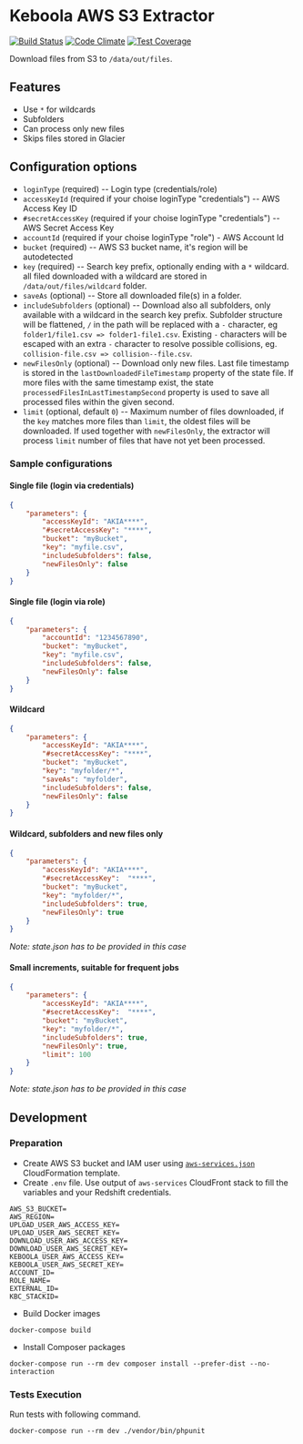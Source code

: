 # Keboola AWS S3 Extractor

[![Build Status](https://travis-ci.org/keboola/aws-s3-extractor.svg?branch=master)](https://travis-ci.org/keboola/aws-s3-extractor) [![Code Climate](https://codeclimate.com/github/keboola/aws-s3-extractor/badges/gpa.svg)](https://codeclimate.com/github/keboola/aws-s3-extractor) [![Test Coverage](https://codeclimate.com/github/keboola/aws-s3-extractor/badges/coverage.svg)](https://codeclimate.com/github/keboola/aws-s3-extractor)

Download files from S3 to `/data/out/files`.

## Features
- Use `*` for wildcards
- Subfolders
- Can process only new files
- Skips files stored in Glacier

## Configuration options

- `loginType` (required) -- Login type (credentials/role)
- `accessKeyId` (required if your choise loginType "credentials") -- AWS Access Key ID
- `#secretAccessKey` (required if your choise loginType "credentials") -- AWS Secret Access Key
- `accountId` (required if your choise loginType "role") - AWS Account Id
- `bucket` (required) -- AWS S3 bucket name, it's region will be autodetected
- `key` (required) -- Search key prefix, optionally ending with a `*` wildcard. all filed downloaded with a wildcard are stored in `/data/out/files/wildcard` folder.
- `saveAs` (optional) -- Store all downloaded file(s) in a folder.
- `includeSubfolders` (optional) -- Download also all subfolders, only available with a wildcard in the search key prefix.
Subfolder structure will be flattened, `/` in the path will be replaced with a `-` character, eg `folder1/file1.csv => folder1-file1.csv`.
Existing `-` characters will be escaped with an extra `-` character to resolve possible collisions, eg. `collision-file.csv => collision--file.csv`.
- `newFilesOnly` (optional) -- Download only new files. Last file timestamp is stored in the `lastDownloadedFileTimestamp` property of the state file.
If more files with the same timestamp exist, the state `processedFilesInLastTimestampSecond` property is used to save all processed files within the given second.
- `limit` (optional, default `0`) -- Maximum number of files downloaded, if the `key` matches more files than `limit`, the oldest files will be downloaded.
If used together with `newFilesOnly`, the extractor will process `limit` number of files that have not yet been processed.

### Sample configurations

#### Single file (login via credentials)

```json
{
    "parameters": {
        "accessKeyId": "AKIA****",
        "#secretAccessKey": "****",
        "bucket": "myBucket",
        "key": "myfile.csv",
        "includeSubfolders": false,
        "newFilesOnly": false
    }
}
```

#### Single file (login via role)
```json
{
    "parameters": {
        "accountId": "1234567890",
        "bucket": "myBucket",
        "key": "myfile.csv",
        "includeSubfolders": false,
        "newFilesOnly": false
    }
}
```

#### Wildcard

```json
{
    "parameters": {
        "accessKeyId": "AKIA****",
        "#secretAccessKey": "****",
        "bucket": "myBucket",
        "key": "myfolder/*",
        "saveAs": "myfolder",
        "includeSubfolders": false,
        "newFilesOnly": false
    }
}
```

#### Wildcard, subfolders and new files only

```json
{
    "parameters": {
        "accessKeyId": "AKIA****",
        "#secretAccessKey":  "****",
        "bucket": "myBucket",
        "key": "myfolder/*",
        "includeSubfolders": true,
        "newFilesOnly": true
    }
}
```

*Note: state.json has to be provided in this case*

#### Small increments, suitable for frequent jobs

```json
{
    "parameters": {
        "accessKeyId": "AKIA****",
        "#secretAccessKey":  "****",
        "bucket": "myBucket",
        "key": "myfolder/*",
        "includeSubfolders": true,
        "newFilesOnly": true,
        "limit": 100
    }
}
```

*Note: state.json has to be provided in this case*

## Development

### Preparation

- Create AWS S3 bucket and IAM user using [`aws-services.json`](./aws-services.json) CloudFormation template.
- Create `.env` file. Use output of `aws-services` CloudFront stack to fill the variables and your Redshift credentials.

```
AWS_S3_BUCKET=
AWS_REGION=
UPLOAD_USER_AWS_ACCESS_KEY=
UPLOAD_USER_AWS_SECRET_KEY=
DOWNLOAD_USER_AWS_ACCESS_KEY=
DOWNLOAD_USER_AWS_SECRET_KEY=
KEBOOLA_USER_AWS_ACCESS_KEY=
KEBOOLA_USER_AWS_SECRET_KEY=
ACCOUNT_ID=
ROLE_NAME=
EXTERNAL_ID=
KBC_STACKID=
```

- Build Docker images
```
docker-compose build
```

- Install Composer packages

```
docker-compose run --rm dev composer install --prefer-dist --no-interaction
```

### Tests Execution
Run tests with following command.

```
docker-compose run --rm dev ./vendor/bin/phpunit
```


